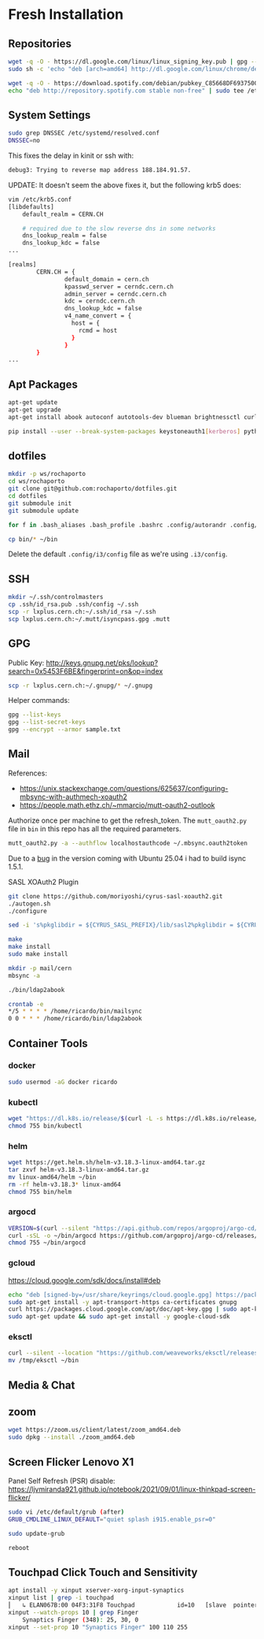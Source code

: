 # Fresh Installation

## Repositories

```bash
wget -q -O - https://dl.google.com/linux/linux_signing_key.pub | gpg --dearmor | sudo tee /etc/apt/trusted.gpg.d/google.gpg >/dev/null
sudo sh -c 'echo "deb [arch=amd64] http://dl.google.com/linux/chrome/deb/ stable main" >> /etc/apt/sources.list.d/google.list'

wget -q -O - https://download.spotify.com/debian/pubkey_C85668DF69375001.gpg | sudo gpg --dearmor --yes -o /etc/apt/trusted.gpg.d/spotify.gpg
echo "deb http://repository.spotify.com stable non-free" | sudo tee /etc/apt/sources.list.d/spotify.list
```

## System Settings

```bash
sudo grep DNSSEC /etc/systemd/resolved.conf
DNSSEC=no
```
This fixes the delay in kinit or ssh with:
```bash
debug3: Trying to reverse map address 188.184.91.57.
```

UPDATE: It doesn't seem the above fixes it, but the following krb5 does:
```bash
vim /etc/krb5.conf
[libdefaults]
	default_realm = CERN.CH

    # required due to the slow reverse dns in some networks
	dns_lookup_realm = false
	dns_lookup_kdc = false
...

[realms]
        CERN.CH = {
                default_domain = cern.ch
                kpasswd_server = cerndc.cern.ch
                admin_server = cerndc.cern.ch
                kdc = cerndc.cern.ch
                dns_lookup_kdc = false
                v4_name_convert = {
                  host = {
                    rcmd = host
                  }
                }
        }
...

```

## Apt Packages
```bash
apt-get update
apt-get upgrade
apt-get install abook autoconf autotools-dev blueman brightnessctl curl docker.io elinks git golang-go google-chrome-stable hugo i3-wm i3status i3lock isync krb5-user libkrb5-dev lib-xcb-xtest0 libsasl2-dev libtool-bin links maim meld msmtp mutt notmuch openafs-client openafs-krb5 pulseaudio-utils pasystray picom python3 python3-pip spotify-client suckless-tools terminator vim xclip xserver-xorg-input-synaptics
```
```bash
pip install --user --break-system-packages keystoneauth1[kerberos] python-heatclient python-magnumclient python-openstackclient python-octaviaclient pysocks
```

## dotfiles
```bash
mkdir -p ws/rochaporto
cd ws/rochaporto
git clone git@github.com:rochaporto/dotfiles.git
cd dotfiles
git submodule init
git submodule update
```
```bash
for f in .bash_aliases .bash_profile .bashrc .config/autorandr .config/terminator .gitconfig .gitignore .gitmodules .gnupg .i3 .i3status.conf .irssi .mailcap .mbsyncrc .msmtprc .mutt .muttrc .notmuch-config .vim .viminfo .vimrc .weechat; do ln -s /home/ricardo/ws/rochaporto/dotfiles/$f ~/$f; done
```
```bash
cp bin/* ~/bin
```

Delete the default `.config/i3/config` file as we're using `.i3/config`.

## SSH
```bash
mkdir ~/.ssh/controlmasters
cp .ssh/id_rsa.pub .ssh/config ~/.ssh
scp -r lxplus.cern.ch:~/.ssh/id_rsa ~/.ssh
scp lxplus.cern.ch:~/.mutt/isyncpass.gpg .mutt
```

## GPG
Public Key: http://keys.gnupg.net/pks/lookup?search=0x5453F6BE&fingerprint=on&op=index
```bash
scp -r lxplus.cern.ch:~/.gnupg/* ~/.gnupg
```
Helper commands:
```bash
gpg --list-keys
gpg --list-secret-keys
gpg --encrypt --armor sample.txt
```

## Mail

References:
* https://unix.stackexchange.com/questions/625637/configuring-mbsync-with-authmech-xoauth2
* https://people.math.ethz.ch/~mmarcio/mutt-oauth2-outlook

Authorize once per machine to get the refresh_token. The `mutt_oauth2.py` file in `bin` in this repo has all the required parameters.
```bash
mutt_oauth2.py -a --authflow localhostauthcode ~/.mbsync.oauth2token
```

Due to a [bug](https://bugs.launchpad.net/ubuntu/+source/isync/+bug/2111196) in the version coming with Ubuntu 25.04 i had to build isync 1.5.1.

SASL XOAuth2 Plugin
```bash
git clone https://github.com/moriyoshi/cyrus-sasl-xoauth2.git
./autogen.sh
./configure

sed -i 's%pkglibdir = ${CYRUS_SASL_PREFIX}/lib/sasl2%pkglibdir = ${CYRUS_SASL_PREFIX}/lib/x86_64-linux-gnu/sasl2%' Makefile

make
make install
sudo make install
```

```bash
mkdir -p mail/cern
mbsync -a
```
```bash
./bin/ldap2abook
```
```bash
crontab -e
*/5 * * * * /home/ricardo/bin/mailsync
0 0 * * * /home/ricardo/bin/ldap2abook
```

## Container Tools

### docker
```bash
sudo usermod -aG docker ricardo
```

### kubectl
```bash
wget "https://dl.k8s.io/release/$(curl -L -s https://dl.k8s.io/release/stable.txt)/bin/linux/amd64/kubectl" -O ~/bin/kubectl
chmod 755 bin/kubectl
```

### helm
```bash
wget https://get.helm.sh/helm-v3.18.3-linux-amd64.tar.gz
tar zxvf helm-v3.18.3-linux-amd64.tar.gz
mv linux-amd64/helm ~/bin
rm -rf helm-v3.18.3* linux-amd64
chmod 755 bin/helm
```

### argocd
```bash
VERSION=$(curl --silent "https://api.github.com/repos/argoproj/argo-cd/releases/latest" | grep '"tag_name"' | sed -E 's/.*"([^"]+)".*/\1/')
curl -sSL -o ~/bin/argocd https://github.com/argoproj/argo-cd/releases/download/$VERSION/argocd-linux-amd64
chmod 755 ~/bin/argocd
```

### gcloud
https://cloud.google.com/sdk/docs/install#deb
```bash
echo "deb [signed-by=/usr/share/keyrings/cloud.google.gpg] https://packages.cloud.google.com/apt cloud-sdk main" | sudo tee -a /etc/apt/sources.list.d/google-cloud-sdk.list
sudo apt-get install -y apt-transport-https ca-certificates gnupg
curl https://packages.cloud.google.com/apt/doc/apt-key.gpg | sudo apt-key --keyring /usr/share/keyrings/cloud.google.gpg add -
sudo apt-get update && sudo apt-get install -y google-cloud-sdk
```

### eksctl
```bash
curl --silent --location "https://github.com/weaveworks/eksctl/releases/latest/download/eksctl_$(uname -s)_amd64.tar.gz" | tar xz -C /tmp
mv /tmp/eksctl ~/bin
```

## Media & Chat

## zoom
```bash
wget https://zoom.us/client/latest/zoom_amd64.deb
sudo dpkg --install ./zoom_amd64.deb
```

## Screen Flicker Lenovo X1

Panel Self Refresh (PSR) disable:
https://ljvmiranda921.github.io/notebook/2021/09/01/linux-thinkpad-screen-flicker/

```bash
sudo vi /etc/default/grub (after)
GRUB_CMDLINE_LINUX_DEFAULT="quiet splash i915.enable_psr=0"

sudo update-grub

reboot
```

## Touchpad Click Touch and Sensitivity

```bash
apt install -y xinput xserver-xorg-input-synaptics
xinput list | grep -i touchpad
⎜   ↳ ELAN067B:00 04F3:31F8 Touchpad          	id=10	[slave  pointer  (2)]
xinput --watch-props 10 | grep Finger
	Synaptics Finger (348):	25, 30, 0
xinput --set-prop 10 "Synaptics Finger" 100 110 255
```
